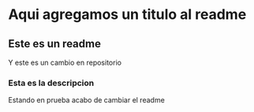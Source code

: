 # Aqui agregamos un titulo al readme
## Este es un readme
Y este es un cambio en repositorio
### Esta es la descripcion
Estando en prueba acabo de cambiar el readme